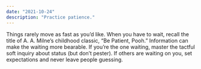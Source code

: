 ```yaml
---
date: "2021-10-24"
description: "Practice patience."
---
```


Things rarely move as fast as you’d like. When you have to wait, recall the title of A. A. Milne’s childhood classic, “Be Patient, Pooh.” Information can make the waiting more bearable. If you’re the one waiting, master the tactful soft inquiry about status (but don’t pester). If others are waiting on you, set expectations and never leave people guessing.

